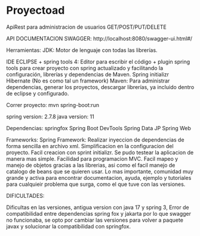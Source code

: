 # Proyectoad
ApiRest para administracion de usuarios
GET/POST/PUT/DELETE


API DOCUMENTACION SWAGGER:
http://localhost:8080/swagger-ui.html#/

Herramientas:
JDK: Motor de lenguaje con todas las librerías.


IDE ECLIPSE + spring tools 4: Editor para escribir el código + plugin spring tools para crear proyecto con spring actualizado y 
facilitando la configuración, librerías y dependencias de Maven.
Spring initializr
Hibernate (No es como tal un framework)
Maven: Para administrar dependencias, generar los proyectos, descargar librerías, ya incluido dentro de eclipse y configurado.

Correr proyecto: mvn spring-boot:run

spring version: 2.7.8
java version: 11

Dependencias: 
springfox
Spring Boot DevTools 
Spring Data JP
Spring Web

Frameworks:
Spring Framework:
Realizar inyeccion de dependencias de forma sencilla en archivo xml.
Simplificacion en la configuracion del proyecto.
Facil creacion con sprint initializr.
Se pudo testear la aplicacion de manera mas simple.
Facilidad para programacion MVC.
Facil mapeo y manejo de objetos gracias a las librerias, asi como el facil manejo de catalogo de beans que se quieren usar.
Lo mas importante, comunidad muy grande y activa para encontrar documentacion, ayuda, ejemplo y tutoriales para cualquieir problema que surga, como el que tuve con las versiones.


DIFICULTADES:

Dificultas en las versiones, antigua version con java 17 y spring 3, Error de compatibilidad entre dependencias spring fox y jakarta por lo que swagger no funcionaba,
se opto por cambiar las versiones para volver a paquete javax y solucionar la compatibilidad con springfox.
